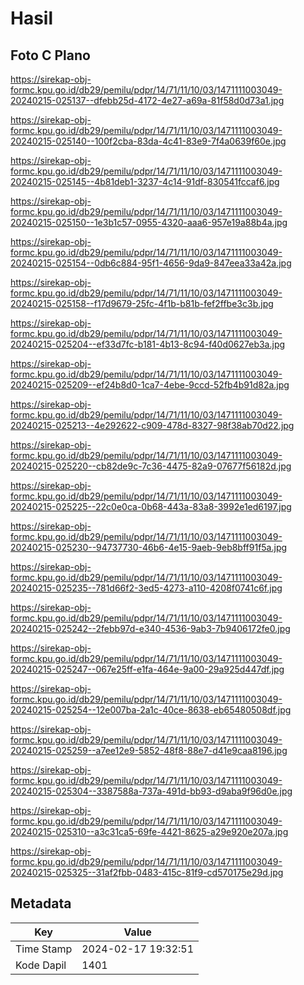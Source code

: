 # Hasil

## Foto C Plano

https://sirekap-obj-formc.kpu.go.id/db29/pemilu/pdpr/14/71/11/10/03/1471111003049-20240215-025137--dfebb25d-4172-4e27-a69a-81f58d0d73a1.jpg

https://sirekap-obj-formc.kpu.go.id/db29/pemilu/pdpr/14/71/11/10/03/1471111003049-20240215-025140--100f2cba-83da-4c41-83e9-7f4a0639f60e.jpg

https://sirekap-obj-formc.kpu.go.id/db29/pemilu/pdpr/14/71/11/10/03/1471111003049-20240215-025145--4b81deb1-3237-4c14-91df-830541fccaf6.jpg

https://sirekap-obj-formc.kpu.go.id/db29/pemilu/pdpr/14/71/11/10/03/1471111003049-20240215-025150--1e3b1c57-0955-4320-aaa6-957e19a88b4a.jpg

https://sirekap-obj-formc.kpu.go.id/db29/pemilu/pdpr/14/71/11/10/03/1471111003049-20240215-025154--0db6c884-95f1-4656-9da9-847eea33a42a.jpg

https://sirekap-obj-formc.kpu.go.id/db29/pemilu/pdpr/14/71/11/10/03/1471111003049-20240215-025158--f17d9679-25fc-4f1b-b81b-fef2ffbe3c3b.jpg

https://sirekap-obj-formc.kpu.go.id/db29/pemilu/pdpr/14/71/11/10/03/1471111003049-20240215-025204--ef33d7fc-b181-4b13-8c94-f40d0627eb3a.jpg

https://sirekap-obj-formc.kpu.go.id/db29/pemilu/pdpr/14/71/11/10/03/1471111003049-20240215-025209--ef24b8d0-1ca7-4ebe-9ccd-52fb4b91d82a.jpg

https://sirekap-obj-formc.kpu.go.id/db29/pemilu/pdpr/14/71/11/10/03/1471111003049-20240215-025213--4e292622-c909-478d-8327-98f38ab70d22.jpg

https://sirekap-obj-formc.kpu.go.id/db29/pemilu/pdpr/14/71/11/10/03/1471111003049-20240215-025220--cb82de9c-7c36-4475-82a9-07677f56182d.jpg

https://sirekap-obj-formc.kpu.go.id/db29/pemilu/pdpr/14/71/11/10/03/1471111003049-20240215-025225--22c0e0ca-0b68-443a-83a8-3992e1ed6197.jpg

https://sirekap-obj-formc.kpu.go.id/db29/pemilu/pdpr/14/71/11/10/03/1471111003049-20240215-025230--94737730-46b6-4e15-9aeb-9eb8bff91f5a.jpg

https://sirekap-obj-formc.kpu.go.id/db29/pemilu/pdpr/14/71/11/10/03/1471111003049-20240215-025235--781d66f2-3ed5-4273-a110-4208f0741c6f.jpg

https://sirekap-obj-formc.kpu.go.id/db29/pemilu/pdpr/14/71/11/10/03/1471111003049-20240215-025242--2febb97d-e340-4536-9ab3-7b9406172fe0.jpg

https://sirekap-obj-formc.kpu.go.id/db29/pemilu/pdpr/14/71/11/10/03/1471111003049-20240215-025247--067e25ff-e1fa-464e-9a00-29a925d447df.jpg

https://sirekap-obj-formc.kpu.go.id/db29/pemilu/pdpr/14/71/11/10/03/1471111003049-20240215-025254--12e007ba-2a1c-40ce-8638-eb65480508df.jpg

https://sirekap-obj-formc.kpu.go.id/db29/pemilu/pdpr/14/71/11/10/03/1471111003049-20240215-025259--a7ee12e9-5852-48f8-88e7-d41e9caa8196.jpg

https://sirekap-obj-formc.kpu.go.id/db29/pemilu/pdpr/14/71/11/10/03/1471111003049-20240215-025304--3387588a-737a-491d-bb93-d9aba9f96d0e.jpg

https://sirekap-obj-formc.kpu.go.id/db29/pemilu/pdpr/14/71/11/10/03/1471111003049-20240215-025310--a3c31ca5-69fe-4421-8625-a29e920e207a.jpg

https://sirekap-obj-formc.kpu.go.id/db29/pemilu/pdpr/14/71/11/10/03/1471111003049-20240215-025325--31af2fbb-0483-415c-81f9-cd570175e29d.jpg


## Metadata

| Key        | Value               |
| ---------- | ------------------- |
| Time Stamp | 2024-02-17 19:32:51 |
| Kode Dapil | 1401                |



